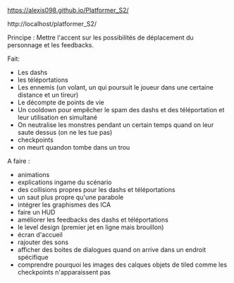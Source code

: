 
https://alexis098.github.io/Platformer_S2/

http://localhost/platformer_S2/

Principe : Mettre l'accent sur les possibilités de déplacement du personnage et les feedbacks.

Fait: 
- Les dashs
- les téléportations
- Les ennemis (un volant, un qui poursuit le joueur dans une certaine distance et un tireur)
- Le décompte de points de vie
- Un cooldown pour empêcher le spam des dashs et des téléportation et leur utilisation en simultané
- On neutralise les monstres pendant un certain temps quand on leur saute dessus (on ne les tue pas)
- checkpoints
- on meurt quandon tombe dans un trou


A faire :
- animations
- explications ingame du scénario 
- des collisions propres pour les dashs et téléportations
- un saut plus propre qu'une parabole
- intégrer les graphismes des ICA
- faire un HUD
- améliorer les feedbacks des dashs et téléportations
- le level design (premier jet en ligne mais brouillon)
- écran d'accueil
- rajouter des sons
- afficher des boites de dialogues quand on arrive dans un endroit spécifique
- comprendre pourquoi les images des calques objets de tiled comme les checkpoints n'apparaissent pas


